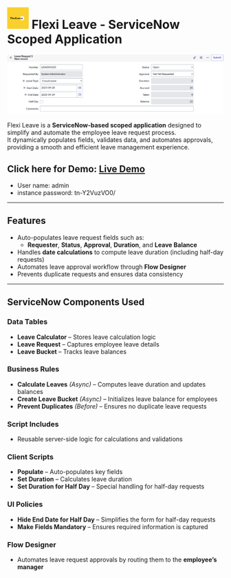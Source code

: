 # <img src="./Project-Image/FlexiLeave.png" alt="FlexiLeave Icon" width="50" height="50"/> Flexi Leave - ServiceNow Scoped Application


<p align="center">
  <img src="./Project-Image/FL-record.png" alt="FL-record" width="700px" />
</p>



Flexi Leave is a **ServiceNow-based scoped application** designed to simplify and automate the employee leave request process.  
It dynamically populates fields, validates data, and automates approvals, providing a smooth and efficient leave management experience.  


## Click here for Demo: [Live Demo](https://dev304924.service-now.com/now/appenginestudio/home)
- User name: admin
- instance password: tn-Y2VuzVO0/

---

##  Features
- Auto-populates leave request fields such as:
  - **Requester**, **Status**, **Approval**, **Duration**, and **Leave Balance**  
- Handles **date calculations** to compute leave duration (including half-day requests)  
- Automates leave approval workflow through **Flow Designer**  
- Prevents duplicate requests and ensures data consistency  

---

##  ServiceNow Components Used

###  Data Tables
- **Leave Calculator** – Stores leave calculation logic  
- **Leave Request** – Captures employee leave details  
- **Leave Bucket** – Tracks leave balances  

###  Business Rules
- **Calculate Leaves** *(Async)* – Computes leave duration and updates balances  
- **Create Leave Bucket** *(Async)* – Initializes leave balance for employees  
- **Prevent Duplicates** *(Before)* – Ensures no duplicate leave requests  

###  Script Includes
- Reusable server-side logic for calculations and validations  

###  Client Scripts
- **Populate** – Auto-populates key fields  
- **Set Duration** – Calculates leave duration  
- **Set Duration for Half Day** – Special handling for half-day requests  

###  UI Policies
- **Hide End Date for Half Day** – Simplifies the form for half-day requests  
- **Make Fields Mandatory** – Ensures required information is captured  

###  Flow Designer
- Automates leave request approvals by routing them to the **employee’s manager**  
